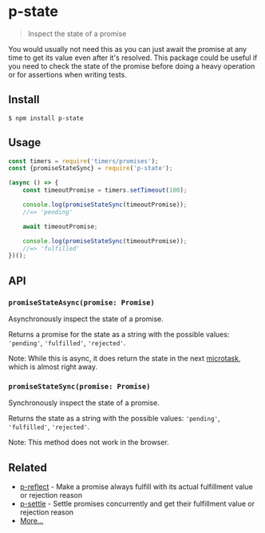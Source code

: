 # p-state

> Inspect the state of a promise

You would usually not need this as you can just await the promise at any time to get its value even after it's resolved. This package could be useful if you need to check the state of the promise before doing a heavy operation or for assertions when writing tests.

## Install

```
$ npm install p-state
```

## Usage

```js
const timers = require('timers/promises');
const {promiseStateSync} = require('p-state');

(async () => {
	const timeoutPromise = timers.setTimeout(100);

	console.log(promiseStateSync(timeoutPromise));
	//=> 'pending'

	await timeoutPromise;

	console.log(promiseStateSync(timeoutPromise));
	//=> 'fulfilled'
})();
```

## API

### `promiseStateAsync(promise: Promise)`

Asynchronously inspect the state of a promise.

Returns a promise for the state as a string with the possible values: `'pending'`, `'fulfilled'`, `'rejected'`.

Note: While this is async, it does return the state in the next [microtask](https://developer.mozilla.org/en-US/docs/Web/API/HTML_DOM_API/Microtask_guide), which is almost right away.

### `promiseStateSync(promise: Promise)`

Synchronously inspect the state of a promise.

Returns the state as a string with the possible values: `'pending'`, `'fulfilled'`, `'rejected'`.

Note: This method does not work in the browser.

## Related

- [p-reflect](https://github.com/sindresorhus/p-reflect) - Make a promise always fulfill with its actual fulfillment value or rejection reason
- [p-settle](https://github.com/sindresorhus/p-settle) - Settle promises concurrently and get their fulfillment value or rejection reason
- [More…](https://github.com/sindresorhus/promise-fun)
